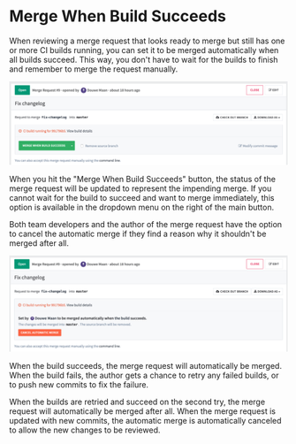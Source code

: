 # Merge When Build Succeeds

When reviewing a merge request that looks ready to merge but still has one or
more CI builds running, you can set it to be merged automatically when all
builds succeed. This way, you don't have to wait for the builds to finish and
remember to merge the request manually.

![Enable](img/merge_when_build_succeeds_enable.png)

When you hit the "Merge When Build Succeeds" button, the status of the merge
request will be updated to represent the impending merge. If you cannot wait
for the build to succeed and want to merge immediately, this option is available
in the dropdown menu on the right of the main button.

Both team developers and the author of the merge request have the option to
cancel the automatic merge if they find a reason why it shouldn't be merged
after all.

![Status](img/merge_when_build_succeeds_status.png)

When the build succeeds, the merge request will automatically be merged. When
the build fails, the author gets a chance to retry any failed builds, or to
push new commits to fix the failure.

When the builds are retried and succeed on the second try, the merge request
will automatically be merged after all. When the merge request is updated with
new commits, the automatic merge is automatically canceled to allow the new
changes to be reviewed.
